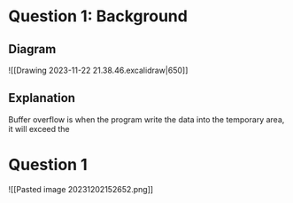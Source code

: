 # Question 1: Background
## Diagram
![[Drawing 2023-11-22 21.38.46.excalidraw|650]]
## Explanation
Buffer overflow is when the program write the data into the temporary area, it will exceed the 
# Question 1
![[Pasted image 20231202152652.png]]
